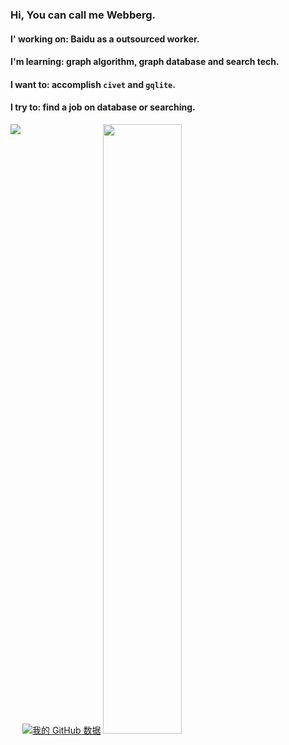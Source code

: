 ### Hi, You can call me Webberg.  
#### I' working on: Baidu as a outsourced worker.
#### I'm learning: graph algorithm, graph database and search tech.  
#### I want to: accomplish `civet` and `gqlite`.  
#### I try to: find a job on database or searching.

<!--
**webbery/webbery** is a ✨ _special_ ✨ repository because its `README.md` (this file) appears on your GitHub profile.

Here are some ideas to get you started:
-->
<!-- - 🔭 I’m currently working on ... -->
<!-- - 🌱 I’m currently learning ... -->
<!-- - 👯 I’m looking to collaborate on ... -->
<!-- - 🤔 I’m looking for help with ... 
- 💬 Ask me about ...
- 📫 How to reach me: ...
- 😄 Pronouns: ...  -->
<!-- - ⚡ C++/js/python   -->


[![我的 GitHub 数据](https://github-profile-summary-cards.vercel.app/api/cards/stats?username=webbery&theme=nord_dark)]()
<img height="180em" src="https://github-profile-summary-cards.vercel.app/api/cards/repos-per-language/?username=webbery&theme=nord_dark"  style="height: 50%"/>
<img align='left' src="https://github-profile-summary-cards.vercel.app/api/cards/profile-details?username=webbery&theme=nord_dark"/>
